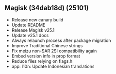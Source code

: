 ## Magisk (34dab18d) (25101)

- Release new canary build
- Update README
- Release Magisk v25.1
- Update v25.1 docs
- Always relaunch process after package migration
- Improve Traditional Chinese strings
- Fix meizu non-SAR 2SI compatibility again
- Embed version info in prop format
- Reduce files relying on flags.h
- app: l10n: Update Indonesian translations

